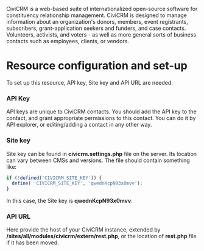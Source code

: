 CiviCRM is a web-based suite of internationalized open-source software for constituency relationship management. CiviCRM
is designed to manage information about an organization's donors, members, event registrants, subscribers,
grant-application seekers and funders, and case contacts. Volunteers, activists, and voters - as well as more general
sorts of business contacts such as employees, clients, or vendors.

# Resource configuration and set-up

To set up this resource, API key, Site key and API URL are needed.

### API Key

API keys are unique to CiviCRM contacts. You should add the API key to the contact,
and grant appropriate permissions to this contact. You can do it by API explorer, or
editing/adding a contact in any other way.

### Site key

Site key can be found in __civicrm.settings.php__ file on the server. Its location
can vary between CMSs and versions. The file should contain something like:

```php
if (!defined('CIVICRM_SITE_KEY')) {
  define( 'CIVICRM_SITE_KEY', 'qwednKcpN93x0mvv');
}
```

In this case, the Site key is __qwednKcpN93x0mvv__.

### API URL

Here provide the host of your CiviCRM instance, extended by __/sites/all/modules/civicrm/extern/rest.php__, or
the location of __rest.php__ file if it has been moved.

